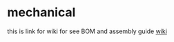 # mechanical

this is link for wiki for see BOM and assembly guide
[wiki](https://github.com/chameau5050/Handling-Gro/wiki)
